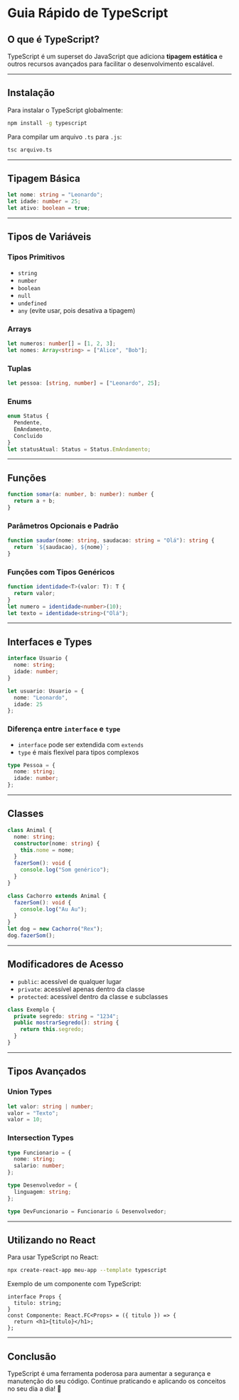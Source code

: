 # Guia Rápido de TypeScript

## O que é TypeScript?
TypeScript é um superset do JavaScript que adiciona **tipagem estática** e outros recursos avançados para facilitar o desenvolvimento escalável.

---
## Instalação
Para instalar o TypeScript globalmente:
```sh
npm install -g typescript
```
Para compilar um arquivo `.ts` para `.js`:
```sh
tsc arquivo.ts
```

---
## Tipagem Básica
```ts
let nome: string = "Leonardo";
let idade: number = 25;
let ativo: boolean = true;
```

---
## Tipos de Variáveis
### Tipos Primitivos
- `string`
- `number`
- `boolean`
- `null`
- `undefined`
- `any` (evite usar, pois desativa a tipagem)

### Arrays
```ts
let numeros: number[] = [1, 2, 3];
let nomes: Array<string> = ["Alice", "Bob"];
```

### Tuplas
```ts
let pessoa: [string, number] = ["Leonardo", 25];
```

### Enums
```ts
enum Status {
  Pendente,
  EmAndamento,
  Concluido
}
let statusAtual: Status = Status.EmAndamento;
```

---
## Funções
```ts
function somar(a: number, b: number): number {
  return a + b;
}
```

### Parâmetros Opcionais e Padrão
```ts
function saudar(nome: string, saudacao: string = "Olá"): string {
  return `${saudacao}, ${nome}`;
}
```

### Funções com Tipos Genéricos
```ts
function identidade<T>(valor: T): T {
  return valor;
}
let numero = identidade<number>(10);
let texto = identidade<string>("Olá");
```

---
## Interfaces e Types
```ts
interface Usuario {
  nome: string;
  idade: number;
}

let usuario: Usuario = {
  nome: "Leonardo",
  idade: 25
};
```

### Diferença entre `interface` e `type`
- `interface` pode ser extendida com `extends`
- `type` é mais flexível para tipos complexos

```ts
type Pessoa = {
  nome: string;
  idade: number;
};
```

---
## Classes
```ts
class Animal {
  nome: string;
  constructor(nome: string) {
    this.nome = nome;
  }
  fazerSom(): void {
    console.log("Som genérico");
  }
}

class Cachorro extends Animal {
  fazerSom(): void {
    console.log("Au Au");
  }
}
let dog = new Cachorro("Rex");
dog.fazerSom();
```

---
## Modificadores de Acesso
- `public`: acessível de qualquer lugar
- `private`: acessível apenas dentro da classe
- `protected`: acessível dentro da classe e subclasses

```ts
class Exemplo {
  private segredo: string = "1234";
  public mostrarSegredo(): string {
    return this.segredo;
  }
}
```

---
## Tipos Avançados
### Union Types
```ts
let valor: string | number;
valor = "Texto";
valor = 10;
```

### Intersection Types
```ts
type Funcionario = {
  nome: string;
  salario: number;
};

type Desenvolvedor = {
  linguagem: string;
};

type DevFuncionario = Funcionario & Desenvolvedor;
```

---
## Utilizando no React
Para usar TypeScript no React:
```sh
npx create-react-app meu-app --template typescript
```

Exemplo de um componente com TypeScript:
```tsx
interface Props {
  titulo: string;
}
const Componente: React.FC<Props> = ({ titulo }) => {
  return <h1>{titulo}</h1>;
};
```

---
## Conclusão
TypeScript é uma ferramenta poderosa para aumentar a segurança e manutenção do seu código. Continue praticando e aplicando os conceitos no seu dia a dia! 🚀

